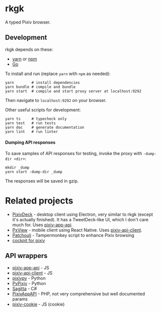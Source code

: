 # rkgk

A typed Pixiv browser.

## Development

rkgk depends on these:

- [yarn](https://yarnpkg.com/lang/en/) or [npm](https://www.npmjs.com/)
- [Go](https://golang.org/)

To install and run (replace `yarn` with `npm` as needed):

```shell
yarn        # install dependencies
yarn bundle # compile and bundle
yarn start  # compile and start proxy server at localhost:9292
```

Then navigate to `localhost:9292` on your browser.

Other useful scripts for development:

```shell
yarn ts     # typecheck only
yarn test   # run tests
yarn doc    # generate documentation
yarn lint   # run linter
```

#### Dumping API responses

To save samples of API responses for testing, invoke the proxy with `-dump-dir <dir>`:

```shell
mkdir _dump
yarn start -dump-dir _dump
```

The responses will be saved in gzip.

# Related projects

- [PixivDeck](https://github.com/akameco/PixivDeck) - desktop client using Electron, very similar to rkgk (except it's actually finished). It has a TweetDeck-like UI, which I don't care much for. Uses [pixiv-app-api](https://github.com/akameco/pixiv-app-api).
- [PxView](https://github.com/alphasp/pxview) - mobile client using React Native. Uses [pixiv-api-client](https://github.com/alphasp/pixiv-api-client).
- [Patchouli](https://github.com/FlandreDaisuki/Patchouli) - Tampermonkey script to enhance Pixiv browsing
- [cockpit for pixiv](https://8th713.github.io/cockpit-for-pixiv/)

## API wrappers

- [pixiv-app-api](https://github.com/akameco/pixiv-app-api) - JS
- [pixiv-api-client](https://github.com/alphasp/pixiv-api-client) - JS
- [pixivpy](https://github.com/upbit/pixivpy) - Python
- [PyPixiv](https://github.com/Yukariin/PyPixiv) - Python
- [Sagitta](https://github.com/mika-f/Sagitta) - C#
- [PixivAppAPI](https://github.com/kokororin/pixiv-api-php) - PHP, not very comprehensive but well documented params
- [pixiv-cookie](https://github.com/kokororin/pixiv-cookie) - JS (cookie)
